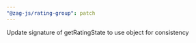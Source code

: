 ```yaml
---
"@zag-js/rating-group": patch
---
```


Update signature of getRatingState to use object for consistency
